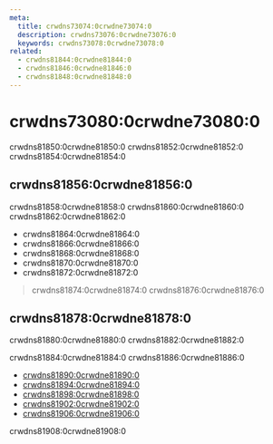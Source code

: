 ```yaml
---
meta:
  title: crwdns73074:0crwdne73074:0
  description: crwdns73076:0crwdne73076:0
  keywords: crwdns73078:0crwdne73078:0
related:
  - crwdns81844:0crwdne81844:0
  - crwdns81846:0crwdne81846:0
  - crwdns81848:0crwdne81848:0
---
```


# crwdns73080:0crwdne73080:0

crwdns81850:0crwdne81850:0 crwdns81852:0crwdne81852:0 crwdns81854:0crwdne81854:0

<entry-ad />

## crwdns81856:0crwdne81856:0

crwdns81858:0crwdne81858:0 crwdns81860:0crwdne81860:0 crwdns81862:0crwdne81862:0

* crwdns81864:0crwdne81864:0
* crwdns81866:0crwdne81866:0
* crwdns81868:0crwdne81868:0
* crwdns81870:0crwdne81870:0
* crwdns81872:0crwdne81872:0

> crwdns81874:0crwdne81874:0 crwdns81876:0crwdne81876:0

## crwdns81878:0crwdne81878:0

crwdns81880:0crwdne81880:0 crwdns81882:0crwdne81882:0

crwdns81884:0crwdne81884:0 crwdns81886:0crwdne81886:0

* [crwdns81890:0crwdne81890:0](crwdns81888:0crwdne81888:0)
* [crwdns81894:0crwdne81894:0](crwdns81892:0crwdne81892:0)
* [crwdns81898:0crwdne81898:0](crwdns81896:0crwdne81896:0)
* [crwdns81902:0crwdne81902:0](crwdns81900:0crwdne81900:0)
* [crwdns81906:0crwdne81906:0](crwdns81904:0crwdne81904:0)

crwdns81908:0crwdne81908:0

<backmatter />
